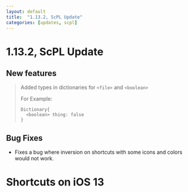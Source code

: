 ```yaml
---
layout: default
title:  "1.13.2, ScPL Update"
categories: [updates, scpl]
---
```


# 1.13.2, ScPL Update

## New features

> Added types in dictionaries for `<file>` and `<boolean>`
>
> For Example:
> 
> ```scpleditor
> Dictionary{
>   <boolean> thing: false
> }
> ```

## Bug Fixes

- Fixes a bug where inversion on shortcuts with some icons and colors would not work.


# Shortcuts on iOS 13
